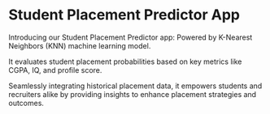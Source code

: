 # Student Placement Predictor App


Introducing our Student Placement Predictor app: Powered by K-Nearest Neighbors (KNN) machine learning model.

It evaluates student placement probabilities based on key metrics like CGPA, IQ, and profile score.

Seamlessly integrating historical placement data, it empowers students and recruiters alike by providing insights to enhance placement strategies and outcomes.
